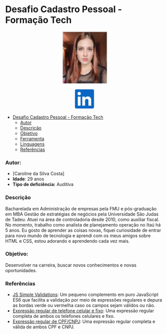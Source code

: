# Desafio Cadastro Pessoal - Formação Tech

<p style="text-align: center">
 <img alt="Caroline Costa" src="imagens/Carol.PNG" height="164px" />
</p>

<p style="text-align: center">
 <a href="https://www.linkedin.com/in/caroline-costa-2114a284/">
  <img alt="Linkedin" src="imagens/logolink.PNG" height="64px" />
 </a>
</p>

- [Desafio Cadastro Pessoal - Formação Tech](#desafio-cadastro-pessoal---formação-tech)
    - [Autor](#autor)
    - [Descrição](#descrição)
    - [Objetivo](#objetivo)
    - [Ferramenta](#ferramenta)
    - [Linguagens](#linguagens)
    - [Referências](#referências)

### Autor:

- [Caroline da Silva Costa]
- **Idade**: 29 anos
- **Tipo de deficiência:** Auditiva

### Descrição

Bacharelada em Administração de empresas pela FMU e pós-graduação em MBA Gestão de estratégias de negócios pela Universidade São Judas de Tadeu. Atuei na área de controladoria desde 2010, como auxiliar fiscal. No momento, trabalho como analista de planejamento operação no Itaú há 5 anos. Eu gosto de aprender as coisas novas, fiquei curiosidade de entrar para novo mundo de tecnologia e aprendi com os meus amigos sobre HTML e CSS, estou adorando e aprendendo cada vez mais. 

### Objetivo:

Desenvolver na carreira, buscar novos conhecimentos e novas oportunidades.


### Referências

- [JS Simple Validations](https://github.com/tarponjargon/js-simple-validations): Um pequeno complemento em puro JavaScript ES6 que facilita a validação por meio de expressões regulares e depura as bordas verde ou vermelha caso os campos sejam válidos ou não. 
- [Expressão regular de telefone celular e fixo](https://gist.github.com/reggiegutter/5516382): Uma expressão regular completa de ambos os telefones celulares e fixo. 
- [Expressão regular de CPF/CNPJ](https://pt.stackoverflow.com/questions/133691/formatar-campo-cpf-ou-cnpj-usando-regex): Uma expressão regular completa e válida de ambos CPF e CNPJ.

